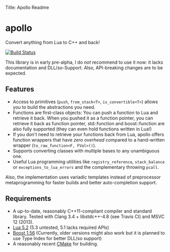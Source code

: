 Title: Apollo Readme  

# apollo
Convert anything from Lua to C++ and back!

[![Build Status](https://travis-ci.org/Oberon00/apollo.svg?branch=master)](https://travis-ci.org/Oberon00/apollo)

This library is in early pre-alpha, I do *not* recommend to use it now: it lacks
documentation and DLL/so-Support. Also, API-breaking changes are to be expected.


## Features

* Access to primitives (`push`, `from_stack<T>`, `is_convertible<T>`) allows you
  to build the abstractions you need.
* Functions are first-class objects: You can push a function to Lua and retrieve
  it back. When you pushed it as a function pointer, you can retrieve it back as
  function pointer, std::function and boost::function are also fully supported
  (they can even hold functions written in Lua!)
* If you don't need to retrieve your functions back from Lua, apollo offers
  function wrappers that have *zero overhead* compared to a hand-written
  wrapper (`to_raw_function<F, FVal>()`).
* Supports converting classes with multiple bases to any unambiguous one.
* Useful Lua programming utilities like `registry_reference`, `stack_balance` or
  `exceptions_to_lua_errors` and the complementary throwing `pcall`.

Also, the implementation uses variadic templates instead of preprocessor
metaprogramming for faster builds and better auto-completion support.


## Requirements

* A up-to-date, reasonably C++11-compliant compiler and standard library. Tested
  with Clang 3.4 + libstdc++-4.8 (see Travis CI) and MSVC 12 (2013).
* [Lua 5.2](http://lua.org) (5.3 untested, 5.1 lacks required APIs)
* [Boost 1.56](http://boost.org) (Currently, older versions might also work but
  it is planned to use Type Index for better DLL/so support)
* A reasonably recent [CMake](http://cmake.org) for building.

